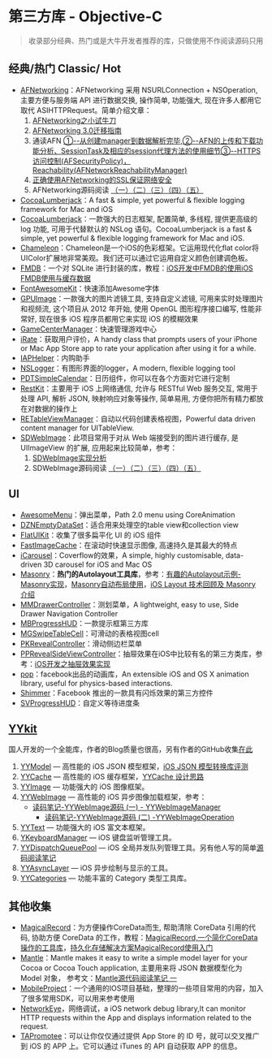 # 第三方库 - Objective-C
> 收录部分经典、热门或是大牛开发者推荐的库，只做使用不作阅读源码只用

## 经典/热门 Classic/ Hot
- [AFNetworking][1]：AFNetworking 采用 NSURLConnection + NSOperation, 主要方便与服务端 API 进行数据交换, 操作简单, 功能强大, 现在许多人都用它取代 ASIHTTPRequest。简单介绍文章：
	1. [AFNetworking之小试牛刀][2]
	2. [AFNetworking 3.0迁移指南][3]
	3. 通读AFN [①--从创建manager到数据解析完毕][4],[②--AFN的上传和下载功能分析、SessionTask及相应的session代理方法的使用细节][5][③--HTTPS访问控制(AFSecurityPolicy)，Reachability(AFNetworkReachabilityManager)][6]
	4. [正确使用AFNetworking的SSL保证网络安全][7]
	5. AFNetworking源码阅读 [（一）][8][（二）][9][（三）][10][（四）][11][（五）][12]
- [CocoaLumberjack][13]：A fast & simple, yet powerful & flexible logging framework for Mac and iOS
- [CocoaLumberjack][14]：一款强大的日志框架, 配置简单, 多线程, 提供更高级的 log 功能, 可用于代替默认的 NSLog 语句。CocoaLumberjack is a fast & simple, yet powerful & flexible logging framework for Mac and iOS.
- [Chameleon][15]：Chameleon是一个iOS的色彩框架。它运用现代化flat color将UIColor扩展地非常美观。我们还可以通过它运用自定义颜色创建调色板。
- [FMDB][16]：一个对 SQLite 进行封装的库，教程：[iOS开发中FMDB的使用][17][iOS FMDB使用与缓存数据][18]
- [FontAwesomeKit][19]：快速添加Awesome字体
- [GPUImage][20]：一款强大的图片滤镜工具, 支持自定义滤镜, 可用来实时处理图片和视频流, 这个项目从 2012 年开始, 使用 OpenGL 图形程序接口编写, 性能非常好, 现在很多 iOS 程序员都用它来实现 iOS 的模糊效果
- [GameCenterManager][21]：快速管理游戏中心
- [iRate][22]：获取用户评价，A handy class that prompts users of your iPhone or Mac App Store app to rate your application after using it for a while. 
- [IAPHelper][23]：内购助手
- [NSLogger][24]：有图形界面的logger，A modern, flexible logging tool
- [PDTSimpleCalendar][25]：日历组件，你可以在各个方面对它进行定制
- [RestKit][26]：主要用于 iOS 上网络通信, 允许与 RESTful Web 服务交互, 常用于处理 API, 解析 JSON, 映射响应对象等操作, 简单易用, 方便你把所有精力都放在对数据的操作上
- [RETableViewManager][27]：自动以代码创建表格视图，Powerful data driven content manager for UITableView.
- [SDWebImage][28]：此项目常用于对从 Web 端接受到的图片进行缓存, 是 UIImageView 的扩展, 应用起来比较简单，参考：
	1. [SDWebImage实现分析][29]
	2. SDWebImage源码阅读 [（一）][30][（二）][31][（三）][32][（四）][33][（五）][34]


## UI
- [AwesomeMenu][35]：弹出菜单，Path 2.0 menu using CoreAnimation
- [DZNEmptyDataSet][36]：适合用来处理空的table view和collection view
- [FlatUIKit][37]：收集了很多扁平化 UI 的 iOS 组件
- [FastImageCache][38]：在滚动时快速显示图像, 高速持久是其最大的特点
- [iCarousel][39]：Coverflow的效果，A simple, highly customisable, data-driven 3D carousel for iOS and Mac OS
- [Masonry][40]：**热门的Autolayout工具库**，参考：[有趣的Autolayout示例-Masonry实现][41]，[Masonry自动布局使用][42]，[iOS Layout 技术回顾及 Masonry 介绍][43]
- [MMDrawerController][44]：测划菜单，A lightweight, easy to use, Side Drawer Navigation Controller
- [MBProgressHUD][45]：一款提示框第三方库
- [MGSwipeTableCell][46]：可滑动的表格视图cell
- [PKRevealController][47]：滑动侧边栏菜单
- [PPRevealSideViewController][48]：抽屉效果在iOS中比较有名的第三方类库，参考：[iOS开发之抽屉效果实现][49]
- [pop][50]：facebook出品的动画库，An extensible iOS and OS X animation library, useful for physics-based interactions.
- [Shimmer][51]：Facebook 推出的一款具有闪烁效果的第三方控件
- [SVProgressHUD][52]：自定义等待进度条


## [YYkit][53]
国人开发的一个全能库，作者的Blog质量也很高，另有作者的GitHub收集[在此][54]
1. [YYModel][55] — 高性能的 iOS JSON 模型框架，[iOS JSON 模型转换库评测][56]
2. [YYCache][57] — 高性能的 iOS 缓存框架，[YYCache 设计思路][58]
3. [YYImage][59] — 功能强大的 iOS 图像框架。
4. [YYWebImage][60] — 高性能的 iOS 异步图像加载框架，参考：
	- [读码笔记-YYWebImage源码 (一) - YYWebImageManager][61]
		- [读码笔记-YYWebImage源码 (二) -YYWebImageOperation][62]
5. [YYText][63] — 功能强大的 iOS 富文本框架。
6. [YKeyboardManager][64] — iOS 键盘监听管理工具。
7. [YYDispatchQueuePool][65] — iOS 全局并发队列管理工具。另有他人写的简单[源码阅读笔记][66]
8. [YYAsyncLayer][67] — iOS 异步绘制与显示的工具。
9. [YYCategories][68] — 功能丰富的 Category 类型工具库。


## 其他收集
- [MagicalRecord][69]：为方便操作CoreData而生, 帮助清除 CoreData 引用的代码, 协助方便 CoreData 的工作，教程：[MagicalRecord,一个简化CoreData操作的工具库][70]，[持久化存储解决方案MagicalRecord使用入门][71]
- [Mantle][72]：Mantle makes it easy to write a simple model layer for your Cocoa or Cocoa Touch application, 主要用来将 JSON 数据模型化为 Model 对象， 参考文：[Mantle源代码阅读笔记 一][73]
- [MobileProject][74]：一个通用的IOS项目基础，整理的一些项目常用的内容，加入了很多常用SDK，可以用来参考使用
- [NetworkEye][75]，网络调试，a iOS network debug library,It can monitor HTTP requests within the App and displays information related to the request.
- [TAPromotee][76]：可以让你仅仅通过提供 App Store 的 ID 号，就可以交叉推广到 iOS 的 APP 上。它可以通过 iTunes 的 API 自动获取 APP 的信息。

[1]:	https://github.com/AFNetworking/AFNetworking "AFNetworking"
[2]:	http://www.jianshu.com/p/8cc137ac26f0 "AFNetworking之小试牛刀"
[3]:	http://www.jianshu.com/p/047463a7ce9b "AFNetworking 3.0迁移指南"
[4]:	http://www.cnblogs.com/Mike-zh/p/5167017.html "通读AFN①--从创建manager到数据解析完毕"
[5]:	http://www.cnblogs.com/Mike-zh/p/5172389.html "通读AFN②--AFN的上传和下载功能分析、SessionTask及相应的session代理方法的使用细节"
[6]:	http://www.cnblogs.com/Mike-zh/p/5174238.html "通读AFN③--HTTPS访问控制(AFSecurityPolicy)，Reachability(AFNetworkReachabilityManager)"
[7]:	http://www.jianshu.com/p/4102b817ff2f "正确使用AFNetworking的SSL保证网络安全"
[8]:	http://www.cnblogs.com/polobymulberry/p/5081049.html "【原】AFNetworking源码阅读（一）"
[9]:	http://www.cnblogs.com/polobymulberry/p/5131983.html "【原】AFNetworking源码阅读（二）"
[10]:	http://www.cnblogs.com/polobymulberry/p/5140806.html "【原】AFNetworking源码阅读（三）"
[11]:	http://www.cnblogs.com/polobymulberry/p/5160946.html "【原】AFNetworking源码阅读（四）"
[12]:	http://www.cnblogs.com/polobymulberry/p/5170093.html "【原】AFNetworking源码阅读（五）"
[13]:	https://github.com/CocoaLumberjack/CocoaLumberjack "CocoaLumberjack"
[14]:	https://github.com/CocoaLumberjack/CocoaLumberjack "CocoaLumberjack"
[15]:	https://github.com/ViccAlexander/Chameleon "Chameleon"
[16]:	https://github.com/ccgus/fmdb "FMDB"
[17]:	http://www.cnblogs.com/jerehedu/p/5025950.html "iOS开发中FMDB的使用"
[18]:	http://www.jianshu.com/p/968c381cb7d7 "iOS FMDB使用与缓存数据"
[19]:	https://github.com/PrideChung/FontAwesomeKit "FontAwesomeKit"
[20]:	https://github.com/BradLarson/GPUImage "GPUImage"
[21]:	https://github.com/nihalahmed/GameCenterManager "GameCenterManager"
[22]:	https://github.com/nicklockwood/iRate "iRate"
[23]:	https://github.com/saturngod/IAPHelper "IAPHelper"
[24]:	https://github.com/fpillet/NSLogger "NSLogger"
[25]:	https://github.com/jivesoftware/PDTSimpleCalendar "PDTSimpleCalendar"
[26]:	https://github.com/RestKit/RestKit "RestKit"
[27]:	https://github.com/romaonthego/RETableViewManager "RETableViewManager"
[28]:	https://github.com/rs/SDWebImage "SDWebImage"
[29]:	http://southpeak.github.io/blog/2015/02/07/sourcecode-sdwebimage/ "SDWebImage实现分析"
[30]:	http://www.cnblogs.com/polobymulberry/p/5010303.html "【原】SDWebImage源码阅读（一）"
[31]:	http://www.cnblogs.com/polobymulberry/p/5012649.html "【原】SDWebImage源码阅读（二）"
[32]:	http://www.cnblogs.com/polobymulberry/p/5017995.html "【原】SDWebImage源码阅读（三）"
[33]:	http://www.cnblogs.com/polobymulberry/p/5060110.html "【原】SDWebImage源码阅读（四）"
[34]:	http://www.cnblogs.com/polobymulberry/p/5016439.html "【原】SDWebImage源码阅读（五）"
[35]:	https://github.com/levey/AwesomeMenu "AwesomeMenu"
[36]:	https://github.com/dzenbot/DZNEmptyDataSet "DZNEmptyDataSet"
[37]:	https://github.com/Grouper/FlatUIKit "FlatUIKit"
[38]:	https://github.com/path/FastImageCache "FastImageCache"
[39]:	https://github.com/nicklockwood/iCarousel "iCarousel"
[40]:	https://github.com/SnapKit/Masonry "Masonry"
[41]:	http://tutuge.me/2015/05/23/autolayout-example-with-masonry/ "有趣的Autolayout示例-Masonry实现"
[42]:	http://www.cnblogs.com/salam/p/5054474.html "Masonry自动布局使用"
[43]:	http://www.taijicoder.com/2015/12/12/iOS-Layout-and-Masnory/ "iOS Layout 技术回顾及 Masonry 介绍"
[44]:	https://github.com/mutualmobile/MMDrawerController "MMDrawerController"
[45]:	https://github.com/jdg/MBProgressHUD "MBProgressHUD"
[46]:	https://github.com/MortimerGoro/MGSwipeTableCell "MGSwipeTableCell"
[47]:	https://github.com/pkluz/PKRevealController "PKRevealController"
[48]:	https://github.com/ipup/PPRevealSideViewController "PPRevealSideViewController"
[49]:	http://ios.jobbole.com/83402/ "iOS开发之抽屉效果实现"
[50]:	https://github.com/facebook/pop "pop"
[51]:	https://github.com/facebook/Shimmer "Shimmer"
[52]:	https://github.com/TransitApp/SVProgressHUD "SVProgressHUD"
[53]:	https://github.com/ibireme/YYKit
[54]:	http://github.ibireme.com/github/list/ios/#
[55]:	https://github.com/ibireme/YYModel
[56]:	http://blog.ibireme.com/2015/10/23/ios_model_framework_benchmark/ "iOS JSON 模型转换库评测"
[57]:	https://github.com/ibireme/YYCache
[58]:	http://blog.ibireme.com/2015/10/26/yycache/ "YYCache 设计思路"
[59]:	https://github.com/ibireme/YYImage
[60]:	https://github.com/ibireme/YYWebImage
[61]:	http://huangshaohua.cn/2015/12/29/du-ma-bi-ji-yywebimageyuan-ma/ "读码笔记-YYWebImage源码 (一) - YYWebImageManager"
[62]:	http://huangshaohua.cn/2016/01/02/du-ma-bi-ji-yywebimageyuan-ma-er-yywebimageoperation/ "读码笔记-YYWebImage源码 (二) -YYWebImageOperation"
[63]:	https://github.com/ibireme/YYText
[64]:	https://github.com/ibireme/YYKeyboardManager "YYKeyboardManager"
[65]:	https://github.com/ibireme/YYDispatchQueuePool "YYDispatchQueuePool"
[66]:	http://kittenyang.com/yydispatchqueuepool-learning-note/ "YYDispatchQueuePool 源码阅读笔记"
[67]:	https://github.com/ibireme/YYAsyncLayer "YYAsyncLayer"
[68]:	https://github.com/ibireme/YYCategories
[69]:	https://github.com/magicalpanda/MagicalRecord "MagicalRecord"
[70]:	http://segmentfault.com/a/1190000004132110 "MagicalRecord,一个简化CoreData操作的工具库"
[71]:	http://www.cocoachina.com/ios/20151214/14649.html
[72]:	https://github.com/Mantle/Mantle "Mantle"
[73]:	http://blog.csdn.net/colorapp/article/details/50277317 "Mantle源代码阅读笔记 一"
[74]:	https://github.com/wujunyang/MobileProject "MobileProject"
[75]:	https://github.com/coderyi/NetworkEye "NetworkEye"
[76]:	https://github.com/JanC/TAPromotee "TAPromotee"